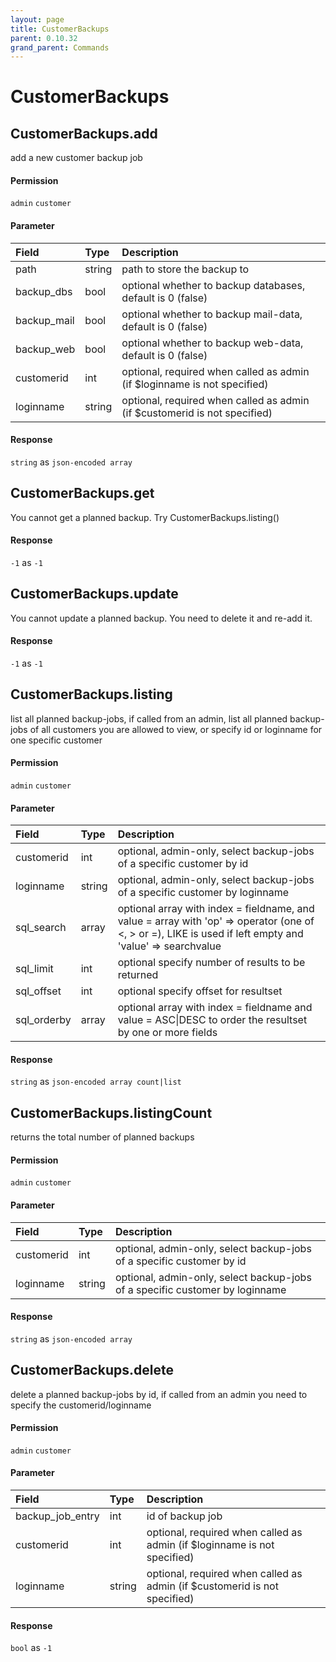 ```yaml
---
layout: page
title: CustomerBackups
parent: 0.10.32
grand_parent: Commands
---
```


# CustomerBackups

## CustomerBackups.add

add a new customer backup job

#### Permission

`admin` `customer`

#### Parameter

| Field | Type | Description |
| :--- | :--- | :--- |
| path | string | path to store the backup to |
| backup_dbs | bool | optional whether to backup databases, default is 0 (false) |
| backup_mail | bool | optional whether to backup mail-data, default is 0 (false) |
| backup_web | bool | optional whether to backup web-data, default is 0 (false) |
| customerid | int | optional, required when called as admin (if $loginname is not specified) |
| loginname | string | optional, required when called as admin (if $customerid is not specified) |

#### Response

`string` as `json-encoded array`

## CustomerBackups.get

You cannot get a planned backup. Try CustomerBackups.listing()

#### Response

`-1` as `-1`

## CustomerBackups.update

You cannot update a planned backup. You need to delete it and re-add it.

#### Response

`-1` as `-1`

## CustomerBackups.listing

list all planned backup-jobs, if called from an admin, list all planned backup-jobs of all customers you are allowed to view, or specify id or loginname for one specific customer

#### Permission

`admin` `customer`

#### Parameter

| Field | Type | Description |
| :--- | :--- | :--- |
| customerid | int | optional, admin-only, select backup-jobs of a specific customer by id |
| loginname | string | optional, admin-only, select backup-jobs of a specific customer by loginname |
| sql_search | array | optional array with index = fieldname, and value = array with 'op' => operator (one of <, > or =), LIKE is used if left empty and 'value' => searchvalue |
| sql_limit | int | optional specify number of results to be returned |
| sql_offset | int | optional specify offset for resultset |
| sql_orderby | array | optional array with index = fieldname and value = ASC\|DESC to order the resultset by one or more fields |

#### Response

`string` as `json-encoded array count|list`

## CustomerBackups.listingCount

returns the total number of planned backups

#### Permission

`admin` `customer`

#### Parameter

| Field | Type | Description |
| :--- | :--- | :--- |
| customerid | int | optional, admin-only, select backup-jobs of a specific customer by id |
| loginname | string | optional, admin-only, select backup-jobs of a specific customer by loginname |

#### Response

`string` as `json-encoded array`

## CustomerBackups.delete

delete a planned backup-jobs by id, if called from an admin you need to specify the customerid/loginname

#### Permission

`admin` `customer`

#### Parameter

| Field | Type | Description |
| :--- | :--- | :--- |
| backup_job_entry | int | id of backup job |
| customerid | int | optional, required when called as admin (if $loginname is not specified) |
| loginname | string | optional, required when called as admin (if $customerid is not specified) |

#### Response

`bool` as `-1`